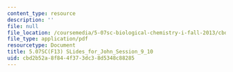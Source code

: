 ```yaml
---
content_type: resource
description: ''
file: null
file_location: /coursemedia/5-07sc-biological-chemistry-i-fall-2013/cbd2b52a8f844f373dc38d5348c88285_SLides_for_John_Session_9_10.pdf
file_type: application/pdf
resourcetype: Document
title: 5.07SC(F13) SLides_for_John_Session_9_10
uid: cbd2b52a-8f84-4f37-3dc3-8d5348c88285
---
```

